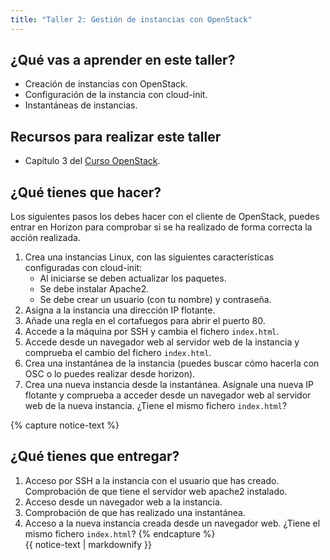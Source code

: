 ```yaml
---
title: "Taller 2: Gestión de instancias con OpenStack"
---
```


## ¿Qué vas a aprender en este taller?

* Creación de instancias con OpenStack.
* Configuración de la instancia con cloud-init.
* Instantáneas de instancias.

## Recursos para realizar este taller

* Capítulo 3 del [Curso OpenStack](https://github.com/josedom24/curso_openstack_ies).

## ¿Qué tienes que hacer?

Los siguientes pasos los debes hacer con el cliente de OpenStack, puedes entrar en Horizon para comprobar si se ha realizado de forma correcta la acción realizada.

1. Crea una instancias Linux, con las siguientes características configuradas con cloud-init:
	* Al iniciarse se deben actualizar los paquetes.
	* Se debe instalar Apache2.
	* Se debe crear un usuario (con tu nombre) y contraseña.
2. Asigna a la instancia una dirección IP flotante.
3. Añade una regla en el cortafuegos para abrir el puerto 80.
4. Accede a la máquina por SSH y cambia el fichero `index.html`.
5. Accede desde un navegador web al servidor web de la instancia y comprueba el cambio del fichero `index.html`.
6. Crea una instantánea de la instancia (puedes buscar cómo hacerla con OSC o lo puedes realizar desde horizon).
7. Crea una nueva instancia desde la instantánea. Asígnale una nueva IP flotante y comprueba a acceder desde un navegador web al servidor web de la nueva instancia. ¿Tiene el mismo fichero `index.html`?

{% capture notice-text %}
## ¿Qué tienes que entregar?

1. Acceso por SSH a la instancia con el usuario que has creado. Comprobación de que tiene el servidor web apache2 instalado.
2. Acceso desde un navegador web a la instancia.
3. Comprobación de que has realizado una instantánea.
4. Acceso a la nueva instancia creada desde un navegador web. ¿Tiene el mismo fichero `index.html`?
{% endcapture %}<div class="notice--info">{{ notice-text | markdownify }}</div>
